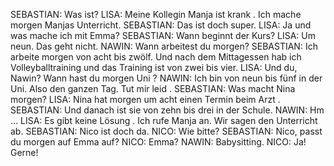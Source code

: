 SEBASTIAN:
Was ist?
LISA:
Meine Kollegin Manja ist krank . Ich mache morgen Manjas Unterricht.
SEBASTIAN:
Das ist doch super.
LISA:
Ja und was mache ich mit Emma?
SEBASTIAN:
Wann beginnt der Kurs?
LISA:
Um neun. Das geht nicht. 
NAWIN:
Wann arbeitest du morgen?
SEBASTIAN:
Ich arbeite morgen von acht bis zwölf. Und nach dem Mittagessen hab ich Volleyballtraining und das Training ist von zwei bis vier.
LISA:
Und du, Nawin? Wann hast du morgen Uni ?
NAWIN:
Ich bin von neun bis fünf in der Uni. Also den ganzen Tag. Tut mir leid .
SEBASTIAN:
Was macht Nina morgen?
LISA:
Nina hat morgen um acht einen Termin beim Arzt .
SEBASTIAN:
Und danach ist sie von zehn bis drei in der Schule.
NAWIN:
Hm …
LISA:
Es gibt keine Lösung . Ich rufe Manja an. Wir sagen den Unterricht ab.
SEBASTIAN:
Nico ist doch da.
NICO:
Wie bitte?
SEBASTIAN:
Nico, passt du morgen auf Emma auf?
NICO:
Emma?
NAWIN:
Babysitting.
NICO:
Ja! Gerne!
